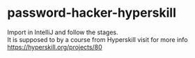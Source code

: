 # password-hacker-hyperskill
Import in IntelliJ and follow the stages. <br>
It is supposed to by a course from Hyperskill visit for more info https://hyperskill.org/projects/80
